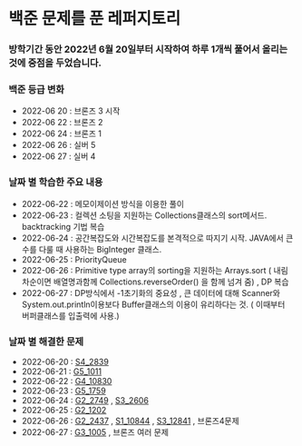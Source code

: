 # 백준 문제를 푼 레퍼지토리
### 방학기간 동안 2022년 6월 20일부터 시작하여 하루 1개씩 풀어서 올리는 것에 중점을 두었습니다. 

### **백준 등급 변화**
* 2022-06 20 : 브론즈 3 시작
* 2022-06 22 : 브론즈 2
* 2022-06 24 : 브론즈 1
* 2022-06 26 : 실버 5
* 2022-06 27 : 실버 4

### **날짜 별 학습한 주요 내용**
* 2022-06-22 : 메모이제이션 방식을 이용한 풀이
* 2022-06-23 : 컬렉션 소팅을 지원하는 Collections클래스의 sort메서드.  backtracking 기법 복습
* 2022-06-24 : 공간복잡도와 시간복잡도를 본격적으로 따지기 시작.  JAVA에서 큰 수를 다룰 때 사용하는 BigInteger 클래스.
* 2022-06-25 : PriorityQueue
* 2022-06-26 : Primitive type array의 sorting을 지원하는 Arrays.sort ( 내림차순이면 배열명과함께 Collections.reverseOrder() 을 함께 넘겨 줌) , DP 복습
* 2022-06-27 : DP방식에서 -1초기화의 중요성 , 큰 데이터에 대해 Scanner와 System.out.println이용보다 Buffer클래스의 이용이 유리하다는 것. ( 이때부터 버퍼클래스를 입출력에 사용.)

### **날짜 별 해결한 문제**
* 2022-06-20 : [S4_2839](https://github.com/cpu500m/Summer3-1/blob/master/src/Silver/S4_2839.java)
* 2022-06-21 : [G5_1011](https://github.com/cpu500m/Summer3-1/blob/master/src/Gold/G5_1011.java)
* 2022-06-22 : [G4_10830](https://github.com/cpu500m/Summer3-1/blob/master/src/Gold/G4_10830.java)
* 2022-06-23 : [G5_1759](https://github.com/cpu500m/Summer3-1/blob/master/src/Gold/G5_1759.java)
* 2022-06-24 : [G2_2749](https://github.com/cpu500m/Summer3-1/blob/master/src/Gold/G2_2749.java) , [S3_2606](https://github.com/cpu500m/Summer3-1/blob/master/src/Silver/S3_2606.java)
* 2022-06-25 : [G2_1202](https://github.com/cpu500m/Summer3-1/blob/master/src/Gold/G2_1202.java)
* 2022-06-26 : [G2_2437](https://github.com/cpu500m/Summer3-1/blob/master/src/Gold/G2_2437.java) , [S1_10844](https://github.com/cpu500m/Summer3-1/blob/master/src/Silver/S1_10844.java) , [S3_12841](https://github.com/cpu500m/Summer3-1/blob/master/src/Silver/S3_12841.java) , 브론즈4문제
* 2022-06-27 : [G3_1005](https://github.com/cpu500m/Summer3-1/blob/master/src/Gold/G3_1005.java) , 브론즈 여러 문제
